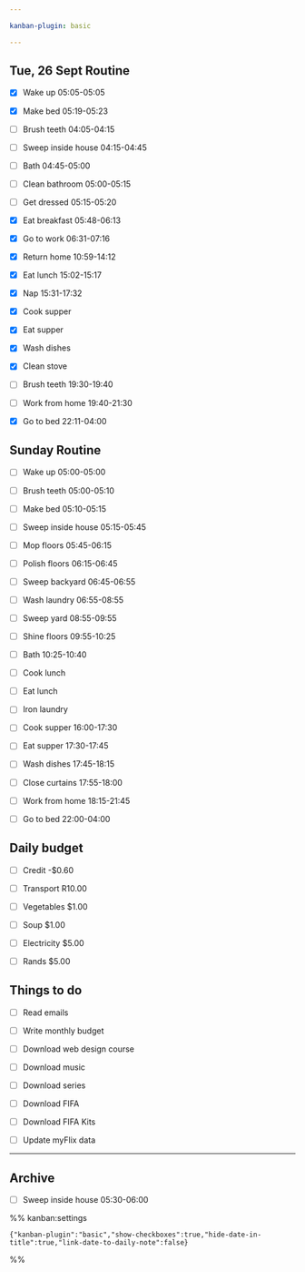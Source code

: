 ```yaml
---

kanban-plugin: basic

---
```


## Tue, 26 Sept Routine

- [x] Wake up 05:05-05:05
- [x] Make bed 05:19-05:23
- [ ] Brush teeth 04:05-04:15
- [ ] Sweep inside house 04:15-04:45
- [ ] Bath 04:45-05:00
- [ ] Clean bathroom 05:00-05:15
- [ ] Get dressed 05:15-05:20
- [x] Eat breakfast 05:48-06:13
- [x] Go to work 06:31-07:16
- [x] Return home 10:59-14:12
- [x] Eat lunch 15:02-15:17
- [x] Nap 15:31-17:32
- [x] Cook supper
- [x] Eat supper
- [x] Wash dishes
- [x] Clean stove
- [ ] Brush teeth 19:30-19:40
- [ ] Work from home 19:40-21:30
- [x] Go to bed 22:11-04:00


## Sunday Routine

- [ ] Wake up 05:00-05:00
- [ ] Brush teeth 05:00-05:10
- [ ] Make bed 05:10-05:15
- [ ] Sweep inside house 05:15-05:45
- [ ] Mop floors 05:45-06:15
- [ ] Polish floors 06:15-06:45
- [ ] Sweep backyard 06:45-06:55
- [ ] Wash laundry 06:55-08:55
- [ ] Sweep yard 08:55-09:55
- [ ] Shine floors 09:55-10:25
- [ ] Bath 10:25-10:40
- [ ] Cook lunch
- [ ] Eat lunch
- [ ] Iron laundry
- [ ] Cook supper 16:00-17:30
- [ ] Eat supper 17:30-17:45
- [ ] Wash dishes 17:45-18:15
- [ ] Close curtains 17:55-18:00
- [ ] Work from home 18:15-21:45
- [ ] Go to bed 22:00-04:00


## Daily budget

- [ ] Credit -$0.60
- [ ] Transport R10.00
- [ ] Vegetables $1.00
- [ ] Soup $1.00
- [ ] Electricity $5.00
- [ ] Rands $5.00


## Things to do

- [ ] Read emails
- [ ] Write monthly budget
- [ ] Download web design course
- [ ] Download music
- [ ] Download series
- [ ] Download FIFA
- [ ] Download FIFA Kits
- [ ] Update myFlix data


***

## Archive

- [ ] Sweep inside house 05:30-06:00

%% kanban:settings
```
{"kanban-plugin":"basic","show-checkboxes":true,"hide-date-in-title":true,"link-date-to-daily-note":false}
```
%%